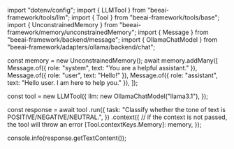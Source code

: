 import "dotenv/config";
import { LLMTool } from "beeai-framework/tools/llm";
import { Tool } from "beeai-framework/tools/base";
import { UnconstrainedMemory } from "beeai-framework/memory/unconstrainedMemory";
import { Message } from "beeai-framework/backend/message";
import { OllamaChatModel } from "beeai-framework/adapters/ollama/backend/chat";

const memory = new UnconstrainedMemory();
await memory.addMany([
  Message.of({ role: "system", text: "You are a helpful assistant." }),
  Message.of({ role: "user", text: "Hello!" }),
  Message.of({ role: "assistant", text: "Hello user. I am here to help you." }),
]);

const tool = new LLMTool({
  llm: new OllamaChatModel("llama3.1"),
});

const response = await tool
  .run({
    task: "Classify whether the tone of text is POSITIVE/NEGATIVE/NEUTRAL.",
  })
  .context({
    // if the context is not passed, the tool will throw an error
    [Tool.contextKeys.Memory]: memory,
  });

console.info(response.getTextContent());